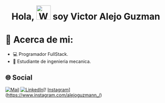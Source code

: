 <h1 align="center"> Hola, <img src="https://raw.githubusercontent.com/nixin72/nixin72/master/wave.gif" 
         alt="Waving hand animated gif"
         height="45"
         width="45" /> soy Victor Alejo Guzman</h1>

# 💫 Acerca de mi:

- 💻 Programador FullStack.
- 🔩 Estudiante de ingenieria mecanica.

## 🌐 Social

[![Mail](https://img.shields.io/badge/Correo_Electronico-black?style=for-the-badge&logo=gmail)](alejoguzmann20@gmail.com) [![LinkedIn](https://img.shields.io/badge/LinkedIn-0077B5?style=for-the-badge&logo=linkedin&logoColor=white)](https://www.linkedin.com/in/alejo-guzm%C3%A1n/)[! [Instagram](https://img.shields.io/badge/Instagram-E4405F?style=for-the-badge&logo=instagram&logoColor=white)](https://www.instagram.com/alejoguzmann_/) 

